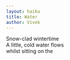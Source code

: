 ```yaml
---
layout: haiku
title: Water
author: Vivek
---
```

Snow-clad wintertime<br>
A little, cold water flows<br>
whilst sitting on the<br> 

